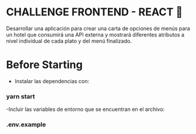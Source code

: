 # CHALLENGE FRONTEND - REACT 🚀
Desarrollar una aplicación para crear una carta de opciones de menús para un hotel que consumirá una
API externa y mostrará diferentes atributos a nivel individual de cada plato y del menú finalizado.

# Before Starting
- Instalar las dependencias con: 
### yarn start

-Incluir las variables de entorno que se encuentran en el archivo:
### .env.example
